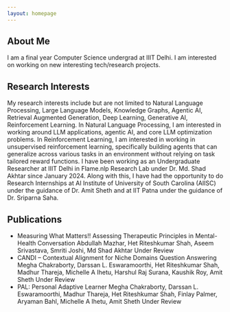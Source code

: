```yaml
---
layout: homepage
---
```


## About Me

I am a final year Computer Science undergrad at IIIT Delhi. I am interested on working on new interesting tech/research projects. 

## Research Interests
My research interests include but are not limited to Natural Language Processing, Large Language Models, Knowledge Graphs, Agentic AI, Retrieval Augmented Generation, Deep Learning, Generative AI, Reinforcement Learning.
In Natural Language Processing, I am interested in working around LLM applications, agentic AI, and core LLM optimization problems.
In Reinforcement Learning, I am interested in working in unsupervised reinforcement learning, specifically building agents that can generalize across various tasks in an environment without relying on task tailored reward functions.
I have been working as an Undergraduate Researcher at IIIT Delhi in Flame.nlp Research Lab under Dr. Md. Shad Akhtar since January 2024. Along with this, I have had the opportunity to do Research Internships at AI Institute of University of South Carolina (AIISC) under the guidance of Dr. Amit Sheth and at IIT Patna under the guidance of Dr. Sriparna Saha.

## Publications

-  Measuring What Matters!! Assessing Therapeutic Principles in Mental-Health Conversation
   Abdullah Mazhar, Het Riteshkumar Shah, Aseem Srivastava, Smriti Joshi, Md Shad Akhtar
   Under Review
-  CANDI – Contextual Alignment for Niche Domains Question Answering
   Megha Chakraborty, Darssan L. Eswaramoorthi, Het Riteshkumar Shah, Madhur Thareja, Michelle A Ihetu, Harshul Raj Surana, Kaushik Roy, Amit Sheth
   Under Review
- PAL: Personal Adaptive Learner
  Megha Chakraborty, Darssan L. Eswaramoorthi, Madhur Thareja, Het Riteshkumar Shah, Finlay Palmer, Aryaman Bahl, Michelle A Ihetu, Amit Sheth
  Under Review

